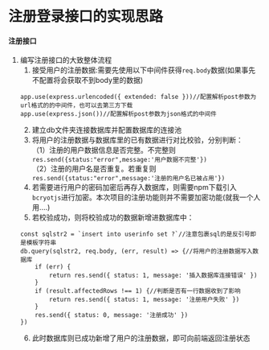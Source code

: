 # 注册登录接口的实现思路
#### 注册接口
1. 编写注册接口的大致整体流程  
    1. 接受用户的注册数据:需要先使用以下中间件获得`req.body`数据(如果事先不配置将会获取不到body里的数据)
    ```
    app.use(express.urlencoded({ extended: false }))//配置解析post参数为url格式的的中间件，也可以去第三方下载
    app.use(express.json())//配置解析post参数为json格式的中间件
    ```
    2. 建立db文件夹连接数据库并配置数据库的连接池  
    3. 将用户的注册数据与数据库里的已有数据进行对比校验，分别判断：  
    （1）注册的用户数据信息是否完整。不完整则`res.send({status:"error",message:'用户数据不完整'})`  
    （2）注册的用户名是否重复。若重复则`res.send({status:"error",message:'注册的用户名已被占用'})`  
    4. 若需要进行用户的密码加密后再存入数据库，则需要npm下载引入`bcryotjs`进行加密。本次项目的注册功能则并不需要加密功能(就我一个人用....)  
    5. 若校验成功，则将校验成功的数据新增进数据库中：
    ```
    const sqlstr2 = `insert into userinfo set ?`//注意包裹sql的是反引号即是模板字符串
    db.query(sqlstr2, req.body, (err, result) => {//将用户的注册数据写入数据库
        if (err) {
            return res.send({ status: 1, message: '插入数据库连接错误' })
        }
        if (result.affectedRows !== 1) {//判断是否有一行数据收到了影响
            return res.send({ status: 1, message: '注册用户失败' })
        }
        res.send({ status: 0, message: '注册成功' })
    })
    ```
    6. 此时数据库则已成功新增了用户的注册数据，即可向前端返回注册状态
    